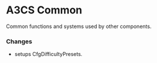 # A3CS Common
Common functions and systems used by other components.

### Changes
- setups CfgDifficultyPresets.
